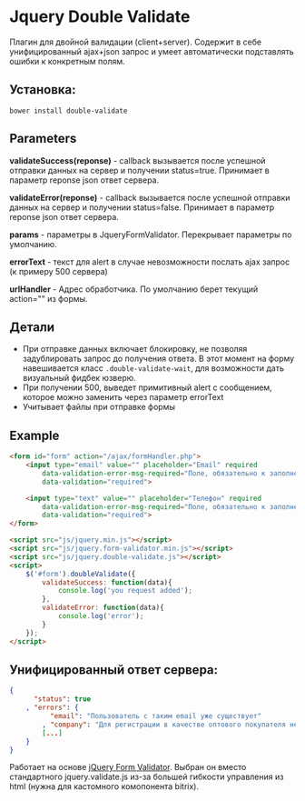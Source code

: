 # Jquery Double Validate
Плагин для двойной валидации (client+server). Содержит в себе унифицированный ajax+json запрос и умеет автоматически подставлять ошибки к конкретным полям.

## Установка:

```
bower install double-validate
```

## Parameters

**validateSuccess(reponse)** - callback вызывается после успешной отправки данных на сервер и получении status=true. Принимает в параметр reponse json ответ сервера.

**validateError(reponse)** - callback вызывается после успешной отправки данных на сервер и получении status=false. Принимает в параметр reponse json ответ сервера.

**params** - параметры в JqueryFormValidator. Перекрывает параметры по умолчанию.

**errorText** - текст для alert в случае невозможности послать ajax запрос (к примеру 500 сервера)

**urlHandler** - Адрес обработчика. По умолчанию берет текущий action="" из формы.

## Детали
* При отправке данных включает блокировку, не позволяя задублировать запрос до получения ответа. В этот момент на форму навешивается класс `.double-validate-wait`, для возможности дать визуальный фидбек юзверю.
* При получении 500, выведет примитивный alert с сообщением, которое можно заменить через параметр errorText
* Учитывает файлы при отправке формы

## Example
```html
<form id="form" action="/ajax/formHandler.php">
	<input type="email" value="" placeholder="Email" required
		data-validation-error-msg-required="Поле, обязательно к заполнению"
		data-validation="required">

	<input type="text" value="" placeholder="Телефон" required
		data-validation-error-msg-required="Поле, обязательно к заполнению"
		data-validation="required">
</form>

<script src="js/jquery.min.js"></script>
<script src="js/jquery.form-validator.min.js"></script>
<script src="js/jquery.double-validate.js"></script>
<script>
	$('#form').doubleValidate({
		validateSuccess: function(data){
			console.log('you request added');
		},
		validateError: function(data){
			console.log('error');
		}
	});
</script>
```

## Унифицированный ответ сервера:
```json
{
	  "status": true
	, "errors": {
		  "email": "Пользователь с таким email уже существует"
		, "company": "Для регистрации в качестве оптового покупателя необходимо заполнить это поле"
		[...]
	}
}
```
Работает на основе [jQuery Form Validator](https://github.com/victorjonsson/jQuery-Form-Validator).
Выбран он вместо стандартного jquery.validate.js из-за большей гибкости управления из html (нужна для кастомного комопонента bitrix).

